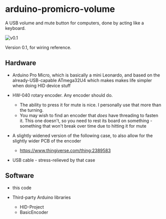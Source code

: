 # arduino-promicro-volume

A USB volume and mute button for computers, done by acting like a keyboard.


![v0.1](https://raw.githubusercontent.com/scarfboy/arduino-promicro-usb-volume/main/v0.1.JPG)

Version 0.1, for wiring reference.


## Hardware

* Arduino Pro Micro, which is basically a mini Leonardo, and based on the already-USB-capable ATmega32U4 which makes makes life simpler when doing HID device stuff

* HW-040 rotary encoder. Any encoder should do. 
  * The ability to press it for mute is nice. I personally use that more than the turning.
  * You may wish to find an encoder that _does_ have threading to fasten it. This one doesn't, so you need to rest its board on something - something that won't break over time due to hitting it for mute

* A slightly widened version of the following case, to also allow for the slightly wider PCB of the encoder
  * https://www.thingiverse.com/thing:2389583

* USB cable - stress-relieved by that case

## Software

* this code

* Third-party Arduino libraries 
  * HID-Project
  * BasicEncoder


